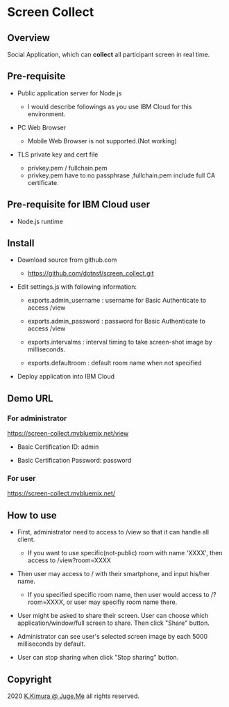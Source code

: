 # Screen Collect

## Overview

Social Application, which can **collect** all participant screen in real time.


## Pre-requisite

- Public application server for Node.js

    - I would describe followings as you use IBM Cloud for this environment.

- PC Web Browser

    - Mobile Web Browser is not supported.(Not working)
    
- TLS private key and cert file

    - privkey.pem / fullchain.pem
    - privkey.pem have to no passphrase ,fullchain.pem include full CA certificate.

## Pre-requisite for IBM Cloud user

- Node.js runtime


## Install

- Download source from github.com

    - https://github.com/dotnsf/screen_collect.git

- Edit settings.js with following information:

    - exports.admin_username : username for Basic Authenticate to access /view

    - exports.admin_password : password for Basic Authenticate to access /view

    - exports.intervalms : interval timing to take screen-shot image by milliseconds.

    - exports.defaultroom : default room name when not specified

- Deploy application into IBM Cloud


## Demo URL

### For administrator

https://screen-collect.mybluemix.net/view

- Basic Certification ID: admin

- Basic Certification Password: password

### For user

https://screen-collect.mybluemix.net/


## How to use

- First, administrator need to access to /view so that it can handle all client.

    - If you want to use specific(not-public) room with name 'XXXX', then access to /view?room=XXXX

- Then user may access to / with their smartphone, and input his/her name.

    - If you specified specific room name, then user would access to /?room=XXXX, or user may specifiy room name there.

- User might be asked to share their screen. User can choose which application/window/full screen to share. Then click "Share" button.

- Administrator can see user's selected screen image by each 5000 milliseconds by default.

- User can stop sharing when click "Stop sharing" button.


## Copyright

2020 [K.Kimura @ Juge.Me](https://github.com/dotnsf) all rights reserved.
